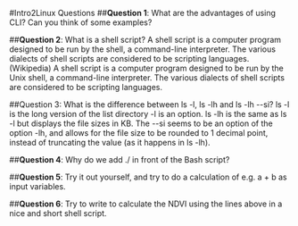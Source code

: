 #Intro2Linux Questions
##**Question 1**: What are the advantages of using CLI? Can you think of some examples?

##**Question 2**: What is a shell script?
A shell script is a computer program designed to be run by the shell, a command-line interpreter. The various dialects of shell scripts are considered to be scripting languages. (Wikipedia) A shell script is a computer program designed to be run by the Unix shell, a command-line interpreter. The various dialects of shell scripts are considered to be scripting languages.

##Question 3: What is the difference between ls -l, ls -lh and ls -lh --si?
ls -l is the long version of the list directory -l is an option. ls -lh is the same as ls -l but displays the file sizes in KB. The --si seems to be an option of the option -lh, and allows for the file size to be rounded to 1 decimal point, instead of truncating the value (as it happens in ls -lh).

##**Question 4**: Why do we add ./ in front of the Bash script?

##**Question 5**: Try it out yourself, and try to do a calculation of e.g. a + b as input variables.

##**Question 6**: Try to write to calculate the NDVI using the lines above in a nice and short shell script.